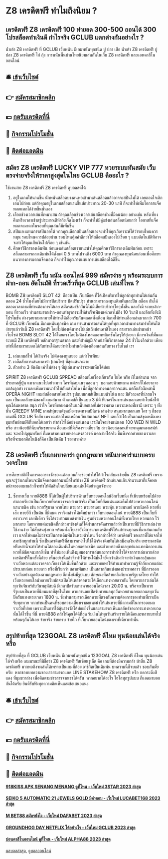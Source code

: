 # Z8 เครดิตฟรี ทำไมถึงนิยม ?
## เครดิตฟรี Z8 เครดิตฟรี 100 ทํายอด 300-500 ถอนได้ 300 โปรสล็อตทำเงินดี กำไรจริง GCLUB แตกต่างกันอย่างไร ?
น้ำเต้า Z8 เครดิตฟรี ที่ GCLUB เว็บพนัน มีเกมพนันทุกชนิด ปู ปลา เสือ น้ำเต้า Z8 เครดิตฟรี ปู ปลา Z8 เครดิตฟรี ไก่ กุ้ง การพนันพื้นบ้านไทยนิยมเล่นกันในเว็บ Z8 เครดิตฟรี และแอพคาสิโนออนไลน์

## 🛎 [เข้าเว็บไซต์](https://bit.ly/3SdLNi2)
## 👉 [สมัครสมาชิกคลิก](https://bit.ly/3SdLNi2)
## 💵 [กดรับเครดิตที่นี่](https://bit.ly/3dyRKHj)
## 👑 [กิจกรรมโปรโมชั่น](https://bit.ly/3dyRKHj)
## 📱 [ติดต่อแอดมิน](https://bit.ly/3dyRKHj)

## สมัคร Z8 เครดิตฟรี LUCKY VIP 777 หวยระบบทันสมัย เว็บตรงจ่ายจริงให้ราคาสูงสุดในไทย GCLUB คืออะไร ?
ใช้งานง่าย Z8 เครดิตฟรี Z8 เครดิตฟรี ดูบอลสดได้
1. อยู่ในเกมให้นานขึ้น นักพนันสล็อตบางคนพอเข้ามาเล่นสล็อตแล้วอาจจะสปินไม่ได้ เลยถอดใจเลิกเล่นไปก่อน แต่ถ้าคุณอยู่ในเกมสล็อตนานขึ้นสักประมาณ 20-30 นาที ก็จะทำให้เพิ่มโอกาสแจ็คพอตแตกได้ง่ายขึ้นนั่นเอง
2. เลือกช่วงเวลาเล่นที่เหมาะสม ถ้าคุณเลือกช่วงเวลาเล่นสล็อตช่วงที่มีคนน้อย อย่างเช่น หลังเที่ยงคืนหรือเวลาเช้าตรู่ประมาณตีห้าถึงเจ็ดโมงเช้า ก็จะทำให้มีคู่แข่งเล่นสล็อตน้อยกว่า โอกาสที่แจ็คพอตจะมาตกในรอบที่คุณเล่นก็มีเพิ่มขึ้น
3. สปินเองแทนการสปินออโต้ หากคุณเลือกสปินสล็อตเองจะทำให้คุณวิเคราะห์ได้ว่ารอบไหนควรหมุน รอบไหนควรปล่อยผ่าน รอบไหนคุ้มค่าดีกว่าให้สล็อตสปินเองไปเรื่อย ๆ แบบอัตโนมัติทีอาจจะทำให้คุณเสียเงินไปเรื่อย ๆ เช่นกัน
4. ศึกษาวิธีการลงเดิมพัน ก่อนลงเล่นสล็อตเราแนะนำให้คุณศึกษาวิธีการลงเดิมพันก่อน เพราะ สล็อตสามารถลงเดิมพันได้ตั้งแต่ 0.5 บาทไปจนถึง 6000 บาท ถ้าคุณลงทุนน้อยก่อนเพื่อศึกษาแนวทางการแตกแจ็คพอต ก็จะทำให้คุณวางแผนการเล่นสล็อตได้ดีขึ้น

## Z8 เครดิตฟรี เว็บ พนัน ออนไลน์ 999 สมัครง่าย ๆ พร้อมระบบการฝาก-ถอน อัตโนมัติ ที่รวดเร็วที่สุด GCLUB เล่นที่ไหน ?
BOMB Z8 เครดิตฟรี SLOT 42  ถือว่าเป็น เว็บสล็อต ที่ได้เปิดบริการให้ลูกค้าทุกท่านได้เล่นกันตลอด 24 ชั่วโมงโดยไม่มีการปิดบริการ ปิดปรับปรุง ท่านสามารถลงทุนเดิมพันและปั่น สล็อต กันได้ตลอดเวลาตามที่ท่านต้องการได้เลย สมัครสมาชิกวันนี้ไม่มีเสียค่าบริการใดๆทั้งสิ้น และยังมี ระบบฝาก-ถอน ที่รวดเร็ว ท่านสามารถฝาก-ถอนทำธุรกรรมให้สำเร็จเพียงแค่เวลาไม่ถึง 10 วินาที และอีกทั้งยังมี โปรโมชั่น ต่างๆอยากมากมายให้ท่านได้เลือกรับกันตลอดทั้งเดือน มีเกมให้ท่านเลือกเล่นมากกว่า 700 ที่ GCLUB เว็บพนัน มีเกมพนันทุกชนิด เกม ท่านสามารถเล่นได้ทุกที่ทุกเวลาผ่านทางสมาร์ทโฟนได้ง่ายๆแล้ววันนี้ Z8 เครดิตฟรี โดยไม่ต้องเดินทางไปเล่นถึงบ่อนคาสิโนเอง สามารถเล่นผ่านหน้า เว็บไซต์ BOMB SLOT 42 ได้โดยตรงโดยไม่ต้องโหลดแอพพลิเคชั่นใดๆให้ยุ่งยาก มีการเงินที่มั่นคง ระบบมี Z8 เครดิตฟรี หลักมาตรฐานสากล และที่สำคัญมีเจ้าหน้าที่บริกาตลอด 24 ชั่วโมงอีกด้วย เพียงเท่านี้ก็สามารถบอกได้กับท่านได้เลยว่าทำไมท่านถึงต้องเลือกเล่นกับทาง เว็บไซต์ เรา
1. เล่นเกมส์ไพ่ ได้เงินจริง ไม่ต้องลงทุนเยอะ แต่กำไรเพียบ
2. เคล็ดลับการเล่นบาคาร่า (เกมไพ่) ที่สุดแสนจะง่าย
3. ตัวอย่าง 3 อันดับ เค้าไพ่ต่าง ๆ ที่ผู้เล่นบาคาร่าจะพบเห็นได้บ่อย

SPIRIT Z8 เครดิตฟรี GCLUB SPREAD สล็อตเนื้อเรื่องเกี่ยวกับ โยไค หรือ ผีในตำนาน จาก ประเทศญี่ปุ่น แหวกแนวไปอย่างมาก ใครที่ชอบแนวหลอน ๆ  บอกเลยห้ามพลาด แต่เราก็ไม่อยากจะแกล้งลูกค้า เราเลยเพิ่มความน่ารักให้กับเล่าโยไค เพื่อที่ลูกค้าบางคนอยากจะเล่น แต่ก็กลัวผีเหล่านี้
OPERA NIGHT เกมส์สล็อตสายโอเปร่า รูปแบบเกมส์เป็นแบบตัวโน้ต และ มีตัวละครที่น่าสนใจ และ เป็นเอกลักษณ์ของตัวเกมส์มาก ตัวเกมส์ก็เป็นแบบ 3 มิติ ฟีเจอร์ในการเล่นบอกเลยทำโบนัสให้คุณได้มหาศาล สนุก เร้าใจ ใครที่ชอบดนตรีแนวนี้บอกเลยไม่ควรพลาด เพราะเพลงที่เขามี เพราะ ๆ ทั้งนั้น
GREEDY MINE เกมส์หุ่นยนต์ขุดเมืองของทางสปินิกซ์ เล่นง่าย สนุกมากบอกเลย ใคร ๆ ก็ชอบเกมส์นี้ GCLUB จีคลับ เพราะแปลกใหม่เหมือนกับเล่นเกมส์ NFT เลยก็ว่าได้ เป็นเกมส์ขุดเหมืองหาขุมทรัพย์สมบัติที่บอกได้เลยว่า ทำกำไรได้อย่างแน่นอน เรามั่นใจอย่างแน่นอน 100
WED N WILD หรือ สาวน้อยบิกีนี่บนริมชายหาด คือเกมส์ที่มีเรื่องราวเกี่ยวกับ สาวน้อยสองคนที่จะพาคุณหลงเสน่ห์ และ จะพาไปดูขุมทรัพย์ ที่มหาศาลบนชายหาดแห่งสวรรค์ แตกง่ายได้จริง ขึ้นหิ้งจากค่ายของเราเลย หรือที่จะบอกอีกในนึงก็คือ เป็นอันดับ 1 ของทางค่าย

## Z8 เครดิตฟรี เว็บเกมบาคาร่า ถูกกฎหมาย พนันบาคาร่าแบบครบวงจรไทย
การศึกษาสถิติในการออกรางวัลของแต่ละเกมก็จะช่วยทำให้ได้กำไรกลับมาง่ายขึ้น Z8 เครดิตฟรี เพราะคุณจะรู้ว่าเกมไหนจะมีแจ็คพอตออกมาเมื่อไหร่บ้าง Z8 เครดิตฟรี ถ้าเล่นจนเกินจำนวนตาที่แจ็คพอตน่าจะออกมาแล้วก็จะทำให้ตัดสินใจเปลี่ยนเกมเล่นได้อย่างถูกจังหวะ
1. ซึ่งทางเว็บ หวยดี888 ก็ได้เป็นผู้ให้บริการด้านเว็บหวยออนไลน์อีกเว็บหนึ่ง ที่เพียบพร้อมไปด้วยคำตอบรับว่าเป็นเว็บหวยที่ครบวงจรอย่างแท้จริง เป็นเว็บที่อัดแน่นและเต็มไปด้วยหวยออนไลน์นานาชนิด เช่น หวยรัฐบาล หวยไทย หวยลาว หวยฮานอย หวยหุ้น หวยมาเลย์ หวยนิเคอิ หวยฮั่งเส็ง หวยยี่กี เป็นต้น ก็มีหมด เราจึงกล่าวได้เต็มปากว่า เว็บหวยออนไลน์ หวยดี888 เป็นเว็บที่ครบวงจร เลยทีเดียว ซึ่งได้รวบรวมแหล่งทำเงิน ศูนย์รวมหวยออนไลน์ทั้งหวยไทย หวยนอก ไว้มากมาย โดยหวยแต่ละชนิดที่กล่าวมาข้างต้นก็ได้ผ่านการคัดสรรแล้วว่าเป็นหวยที่มีวิธีการเล่นง่าย ใช้งานง่าย ไม่สับสนยุ่งยาก พร้อมทั้งเว็บเรายังมีการแจกเครดิตฟรีให้แก่ท่านทุกคนที่มาเล่นเกมกับเรา แจกให้หมดไม่ว่าจะเป็นการเดิมพันในหวยตัวไหน ซึ่งกล่าวได้ว่า เครดิตฟรี ของเราที่ได้แจกให้สมาชิกทุกท่านนี้ ซึ่งเป็นเครดิตฟรีที่สามารถนำไปใช้ได้จริง เดิมพันได้เสมือนเงินจริง เพราะเครดิตฟรีเหล่านี้จะทำให้ท่านได้ลองเดิมพันในหวยแต่ละชนิด และช่วยทราบถึงกลยุทธ์และเทคนิคการเล่นหวยได้ชัดเจนมากยิ่งขึ้น ทำให้มองเห็นถึงมุมมองการเล่นและการทำกำไรได้จากการเล่นหวยด้วยเครดิตฟรีในครั้งนี้ด้วย เห็นอย่างนี้แล้วจึงทำให้ท่านได้มั่นใจยิ่งกว่าเดิมว่าจะทำเงินและลุ้นผลงรางวัลหวยแต่ละงวดจากเว็บเราได้เพิ่มขึ้นอีกด้วย และเราขอพาให้ท่านมาทำความรู้จักกับหวยแต่ละประเภทก่อน หวยลาว หรือที่เรียกว่า สลากพัฒนา เป็นสลากกินแบ่งของประเทศลาว ที่มีการออกรางวัลอย่างถูกต้องตามกฎหมาย อีกทั้งยังมีรูปแบบ ลักษณะที่คล้ายคลึงกับหวยรัฐบาลไทย ทำให้เว็บหวยออนไลน์หลายเว็บมักจะเปิดให้เหล่าคอหวยได้เลือกแทงหวยลาวกัน โดยหวยลาวเล่นได้ทุกวันจันทร์กับวันพฤหัสบดี มีเวลาปิดรับแทงหวยออนไลน์เวลา 20.00 น. หรือจะเป็นหวยรัฐบาลเป็นหวยที่นิยมมากที่สุดในไทย หวยฮานอยเปิดรับทายผลทุกวันหวยฮานอยออกผลทุกวัน ปิดรับแทงหวยเวลา 1800 น. ซึ่งท่านสามารถเลือกหวยที่ตรงกับความต้องการของท่านที่เราเปิดรับทุกหวย หากท่านเป็นคนที่ชอบความเสี่ยงเราขอแนะนำให้เล่นหวยที่มีความถี่ในการออกผลรางวัลที่บ่อย เพราะเป็นการได้ลุ้นรางวัลได้บ่อยยิ่งขึ้นและสามารถเห็นผลลัพธ์ของการแทงหวยงวดนั้นได้ไวขึ้น ที่นี่ หวยดี888 กล้าให้คุณได้ดีที่สุด รับเงินได้ทุกวันสร้างรายได้เดือนละหลายบาทไปพร้อมๆกันได้เลย จ่ายจริง จ่ายครบ จ่ายไว ที่เว็บหวยออนไลน์ของเราที่เดียวเท่านั้น

## สรุปท้ายที่สุด 123GOAL Z8 เครดิตฟรี ดีไหม ทุนน้อยเล่นได้จริงหรือ
สรุปท้ายที่สุด ที่ GCLUB เว็บพนัน มีเกมพนันทุกชนิด 123GOAL Z8 เครดิตฟรี ดีไหม ทุนน้อยเล่นได้จริงหรือ เกมมรณะที่มีชื่อว่า Z8 เครดิตฟรี รัสเซียนรูเล็ต คือ เกมที่ต้องมีความกล้า บ้าบิ่น Z8 เครดิตฟรี มากพอถึงจะเล่นได้เพราะเป็นเกมที่ต้องเอาชีวิตเป็นเดิมพัน บทความนี้ก็จบแล้ว ชอบกันมั้ยครับ  หากชอบบทความของเราสามารถแอด LINE STAKEHOW Z8 เครดิตฟรี หรือ กดกระดิ่งสีแดง ที่มุมขวาล่าง เพื่อติดตามข่าวสารจากเราได้ครับ  หากอยากได้อะไร ไฮโลทุกรูปแบบ ก็แอดมาบอกกันได้ครับ ยินดีรับฟังทุกความคิดเห็นและข้อเสนอแนะ

## 🛎 [เข้าเว็บไซต์](https://bit.ly/3SdLNi2)
## 👉 [สมัครสมาชิกคลิก](https://bit.ly/3SdLNi2)
## 💵 [กดรับเครดิตที่นี่](https://bit.ly/3dyRKHj)
## 👑 [กิจกรรมโปรโมชั่น](https://bit.ly/3dyRKHj)
## 📱 [ติดต่อแอดมิน](https://bit.ly/3dyRKHj)

#### [918KISS APK SENANG MENANG ดูที่ไหน - เว็บใหม่ 3STAR 2023 ล่าสุด](https://atom.io/themes/918kiss%20apk%20senang%20menang%20ดูที่ไหน%20-%20เว็บใหม่%203star%202023%20ล่าสุด)
#### [SEIKO 5 AUTOMATIC 21 JEWELS GOLD มีคำตอบ - เว็บใหม่ LUCABET168 2023 ล่าสุด](https://atom.io/themes/seiko%205%20automatic%2021%20jewels%20gold%20มีคำตอบ%20-%20เว็บใหม่%20lucabet168%202023%20ล่าสุด)
#### [M BET88 สมัครยังไง - เว็บใหม่ DAFABET 2023 ล่าสุด](https://atom.io/themes/m%20bet88%20สมัครยังไง%20-%20เว็บใหม่%20dafabet%202023%20ล่าสุด)
#### [GROUNDHOG DAY NETFLIX ได้อย่างไร - เว็บใหม่ GCLUB 2023 ล่าสุด](https://atom.io/themes/groundhog%20day%20netflix%20ได้อย่างไร%20-%20เว็บใหม่%20gclub%202023%20ล่าสุด)
#### [บ่อนคาสิโนออนไลน์ ดูที่ไหน - เว็บใหม่ ALPHA88 2023 ล่าสุด](https://atom.io/themes/บ่อนคาสิโนออนไลน์%20ดูที่ไหน%20-%20เว็บใหม่%20alpha88%202023%20ล่าสุด)

[ผลบอลล่าสุด](https://siamsport.tv "ผลบอลล่าสุด"), [ดูบอลออนไลน์](https://siamsport.tv/ดูบอลสด "ดูบอลออนไลน์")